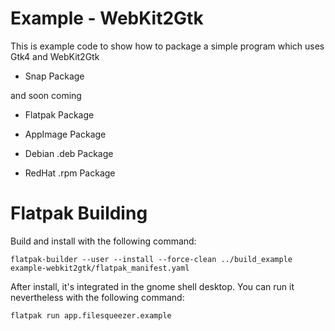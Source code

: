 # Example - WebKit2Gtk

This is example code to show how to package a simple program which uses Gtk4 and WebKit2Gtk

- Snap Package

and soon coming

- Flatpak Package
- AppImage Package

- Debian .deb Package
- RedHat .rpm Package


# Flatpak Building

Build and install with the following command:

```
flatpak-builder --user --install --force-clean ../build_example example-webkit2gtk/flatpak_manifest.yaml
```

After install, it's integrated in the gnome shell desktop.
You can run it nevertheless with the following command:

```
flatpak run app.filesqueezer.example
```
